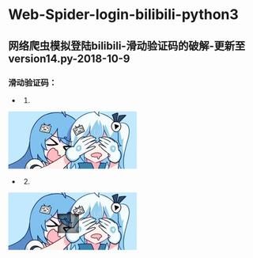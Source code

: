 # Web-Spider-login-bilibili-python3
## 网络爬虫模拟登陆bilibili-滑动验证码的破解-更新至version14.py-2018-10-9
### 滑动验证码：
- 1.
![](fullbg.jpg)
- 2.
![](gapbg.jpg)

